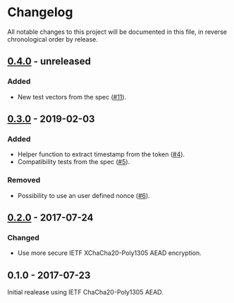 # Changelog

All notable changes to this project will be documented in this file, in reverse chronological order by release.


## [0.4.0](https://github.com/tuupola/branca-js/compare/v0.3.0...master) - unreleased
### Added
- New test vectors from the spec ([#11](https://github.com/tuupola/branca-js/pull/11)).

## [0.3.0](https://github.com/tuupola/branca-js/compare/v0.2.0...v0.3.0) - 2019-02-03
### Added
- Helper function to extract timestamp from the token ([#4](https://github.com/tuupola/branca-js/pull/4)).
- Compatibility tests from the spec ([#5](https://github.com/tuupola/branca-js/pull/5)).

### Removed
- Possibility to use an user defined nonce ([#6](https://github.com/tuupola/branca-js/pull/6)).

## [0.2.0](https://github.com/tuupola/branca-js/compare/v0.1.0...v0.2.0) - 2017-07-24
### Changed
- Use more secure IETF XChaCha20-Poly1305 AEAD encryption.

## 0.1.0 - 2017-07-23

Initial realease using IETF ChaCha20-Poly1305 AEAD.
